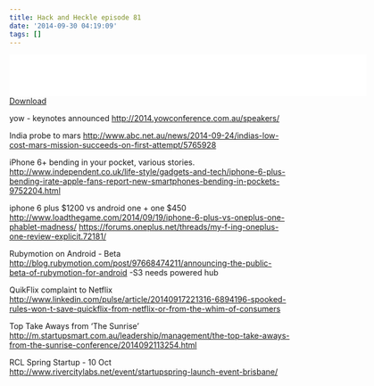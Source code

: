 ```yaml
---
title: Hack and Heckle episode 81
date: '2014-09-30 04:19:09'
tags: []
---
```


<!--- more --->

<iframe style="border: none" src="//html5-player.libsyn.com/embed/episode/id/3088735/height/75/width/640/theme/standard/direction/no/autoplay/no/autonext/no/thumbnail/no/preload/no/no_addthis/no/" height="75" width="640" scrolling="no"  allowfullscreen webkitallowfullscreen mozallowfullscreen oallowfullscreen msallowfullscreen></iframe>
<a href="http://traffic.libsyn.com/hackandheckle/hh-81.mp3" title="download episode">Download</a>

yow - keynotes announced
http://2014.yowconference.com.au/speakers/

India probe to mars
http://www.abc.net.au/news/2014-09-24/indias-low-cost-mars-mission-succeeds-on-first-attempt/5765928

iPhone 6+ bending in your pocket, various stories.
http://www.independent.co.uk/life-style/gadgets-and-tech/iphone-6-plus-bending-irate-apple-fans-report-new-smartphones-bending-in-pockets-9752204.html

iphone 6 plus $1200 vs android one + one $450
http://www.loadthegame.com/2014/09/19/iphone-6-plus-vs-oneplus-one-phablet-madness/
https://forums.oneplus.net/threads/my-f-ing-oneplus-one-review-explicit.72181/

Rubymotion on Android - Beta
http://blog.rubymotion.com/post/97668474211/announcing-the-public-beta-of-rubymotion-for-android
-S3 needs powered hub

QuikFlix complaint to Netflix
http://www.linkedin.com/pulse/article/20140917221316-6894196-spooked-rules-won-t-save-quickflix-from-netflix-or-from-the-whim-of-consumers

Top Take Aways from ‘The Sunrise’
http://m.startupsmart.com.au/leadership/management/the-top-take-aways-from-the-sunrise-conference/2014092113254.html


RCL Spring Startup - 10 Oct
http://www.rivercitylabs.net/event/startupspring-launch-event-brisbane/




